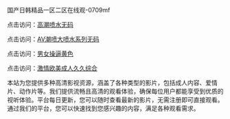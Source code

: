 国产日韩精品一区二区在线观-0709mf

点击访问：<a href="https://heiliaowt0d7p.pages.dev">高潮喷水无码</a>

点击访问：<a href="https://heiliaoga6s9v.pages.dev">AV潮喷大喷水系列无码</a>

点击访问：<a href="https://heiliaoow5kzm.pages.dev">男女操逼黄色</a>

点击访问：<a href="https://heiliao2dmwwy.pages.dev">激情欧美成人久久综合</a>

本站为您提供多种高清影视资源，涵盖了各种类型的影片，包括成人内容、爱情片、动作片等。我们提供流畅且高清的观看体验，确保每位用户都能享受到优质的视听体验。平台每日更新，您可以随时查看最新的影片，无需注册即可直接观看。通过我们的平台，您可以快速找到您感兴趣的内容，满足各种观看需求。

<span style="display:none;">[Canonical link](https://github.com/et20250709/et10 ）</span>

